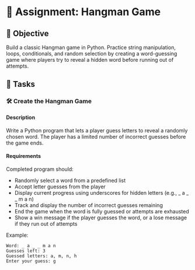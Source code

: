 

# 📘 Assignment: Hangman Game

## 🎯 Objective

Build a classic Hangman game in Python. Practice string manipulation, loops, conditionals, and random selection by creating a word-guessing game where players try to reveal a hidden word before running out of attempts.

## 📝 Tasks

### 🛠️ Create the Hangman Game

#### Description
Write a Python program that lets a player guess letters to reveal a randomly chosen word. The player has a limited number of incorrect guesses before the game ends.

#### Requirements
Completed program should:

- Randomly select a word from a predefined list
- Accept letter guesses from the player
- Display current progress using underscores for hidden letters (e.g., _ a _ _ m a n)
- Track and display the number of incorrect guesses remaining
- End the game when the word is fully guessed or attempts are exhausted
- Show a win message if the player guesses the word, or a lose message if they run out of attempts

Example:
```
Word: _ a _ _ m a n
Guesses left: 3
Guessed letters: a, m, n, h
Enter your guess: g
```
